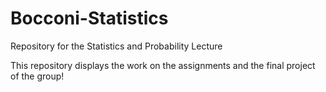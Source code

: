 # Bocconi-Statistics
Repository for the Statistics and Probability Lecture

This repository displays the work on the assignments and the final project of the group!
